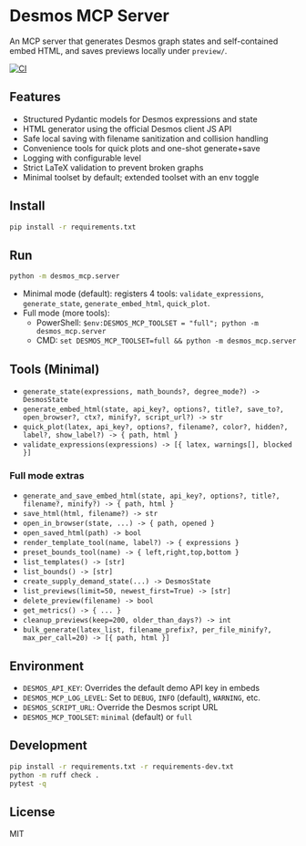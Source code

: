 # Desmos MCP Server

An MCP server that generates Desmos graph states and self-contained embed HTML, and saves previews locally under `preview/`.

[![CI](https://github.com/omri10007/desmos-mcp/actions/workflows/ci.yml/badge.svg)](https://github.com/omri10007/desmos-mcp/actions/workflows/ci.yml)

## Features
- Structured Pydantic models for Desmos expressions and state
- HTML generator using the official Desmos client JS API
- Safe local saving with filename sanitization and collision handling
- Convenience tools for quick plots and one-shot generate+save
- Logging with configurable level
- Strict LaTeX validation to prevent broken graphs
- Minimal toolset by default; extended toolset with an env toggle

## Install
```bash
pip install -r requirements.txt
```

## Run
```bash
python -m desmos_mcp.server
```

- Minimal mode (default): registers 4 tools: `validate_expressions`, `generate_state`, `generate_embed_html`, `quick_plot`.
- Full mode (more tools):
  - PowerShell: `$env:DESMOS_MCP_TOOLSET = "full"; python -m desmos_mcp.server`
  - CMD: `set DESMOS_MCP_TOOLSET=full && python -m desmos_mcp.server`

## Tools (Minimal)
- `generate_state(expressions, math_bounds?, degree_mode?) -> DesmosState`
- `generate_embed_html(state, api_key?, options?, title?, save_to?, open_browser?, ctx?, minify?, script_url?) -> str`
- `quick_plot(latex, api_key?, options?, filename?, color?, hidden?, label?, show_label?) -> { path, html }`
- `validate_expressions(expressions) -> [{ latex, warnings[], blocked }]`

### Full mode extras
- `generate_and_save_embed_html(state, api_key?, options?, title?, filename?, minify?) -> { path, html }`
- `save_html(html, filename?) -> str`
- `open_in_browser(state, ...) -> { path, opened }`
- `open_saved_html(path) -> bool`
- `render_template_tool(name, label?) -> { expressions }`
- `preset_bounds_tool(name) -> { left,right,top,bottom }`
- `list_templates() -> [str]`
- `list_bounds() -> [str]`
- `create_supply_demand_state(...) -> DesmosState`
- `list_previews(limit=50, newest_first=True) -> [str]`
- `delete_preview(filename) -> bool`
- `get_metrics() -> { ... }`
- `cleanup_previews(keep=200, older_than_days?) -> int`
- `bulk_generate(latex_list, filename_prefix?, per_file_minify?, max_per_call=20) -> [{ path, html }]`

## Environment
- `DESMOS_API_KEY`: Overrides the default demo API key in embeds
- `DESMOS_MCP_LOG_LEVEL`: Set to `DEBUG`, `INFO` (default), `WARNING`, etc.
- `DESMOS_SCRIPT_URL`: Override the Desmos script URL
- `DESMOS_MCP_TOOLSET`: `minimal` (default) or `full`

## Development
```bash
pip install -r requirements.txt -r requirements-dev.txt
python -m ruff check .
pytest -q
```

## License
MIT